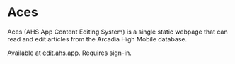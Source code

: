 # Aces

Aces (AHS App Content Editing System) is a single static webpage that can read and edit articles from the Arcadia High Mobile database.

Available at [edit.ahs.app](https://edit.ahs.app). Requires sign-in.
